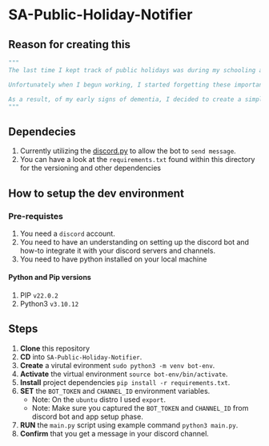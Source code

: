# SA-Public-Holiday-Notifier

## Reason for creating this
```py
"""
The last time I kept track of public holidays was during my schooling and college years, you know where it really mattered.

Unfortunately when I begun working, I started forgetting these important days, to a point where I needed to be reminded by friends and family of them.

As a result, of my early signs of dementia, I decided to create a simple discord bot that sends messages to my discord server, letting me know if today is public holiday or not
"""
```

## Dependecies
1. Currently utilizing the [discord.py](https://discordpy.readthedocs.io/en/stable/) to allow the bot to `send message`. 
2. You can have a look at the `requirements.txt` found within this directory for the versioning and other dependencies

## How to setup the dev environment

### Pre-requistes
1. You need a `discord` account.
2. You need to have an understanding on setting up the discord bot and how-to integrate it with your discord servers and channels.
3. You need to have python installed on your local machine

#### Python and Pip versions
1. PIP `v22.0.2`
2. Python3 `v3.10.12`

## Steps
1. **Clone** this repository
3. **CD** into `SA-Public-Holiday-Notifier`.
2. **Create** a virutal evironment `sudo python3 -m venv bot-env`.
3. **Activate** the virtual environment `source bot-env/bin/activate`.
4. **Install** project dependencies `pip install -r requirements.txt`.
5. **SET** the `BOT_TOKEN`  and `CHANNEL_ID` environment variables.
   - Note: On the `ubuntu` distro I used `export`.
   - Note: Make sure you captured the `BOT_TOKEN` and `CHANNEL_ID` from discord bot and app setup phase.
6. **RUN** the `main.py` script using example command `python3 main.py`.
7. **Confirm** that you get a message in your discord channel.
